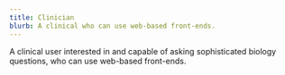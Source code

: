 ```yaml
---
title: Clinician
blurb: A clinical who can use web-based front-ends.
---
```

A clinical user interested in and capable of asking sophisticated biology questions, who can use web-based front-ends.